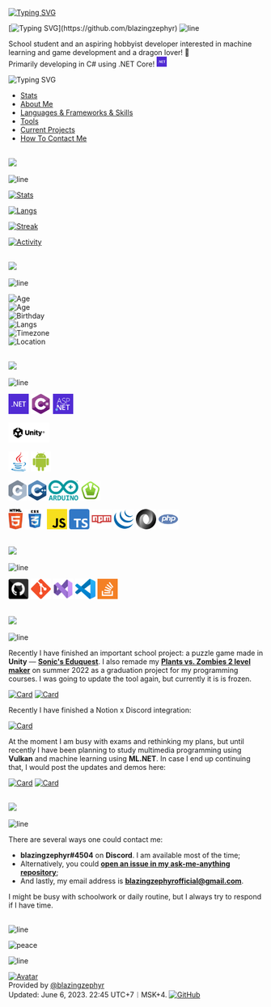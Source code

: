[![Typing SVG](http://readme-typing-svg.herokuapp.com?font=Forum&duration=1000&size=20&color=D6921B&repeat=false&width=225&vCenter=true&height=30&lines=Русская+версия)](https://github.com/blazingzephyr/blazingzephyr/blob/develop/README-RU.md)

[![Typing SVG](http://readme-typing-svg.herokuapp.com?font=Pangolin&size=45&pause=1000&color=D6921B&vCenter=true&width=750&height=75&lines=Howdy!+I+am+Zephyr!;Welcome+to+my+profile!)](https://github.com/blazingzephyr)
![line](https://capsule-render.vercel.app/api?type=rect&color=gradient&height=2)

School student and an aspiring hobbyist developer interested in machine learning and game development and a dragon lover! 🐉<br>
Primarily developing in C# using .NET Core! <img title="C#" height="20" src="documentation/readme-icons/dotnetcore.svg"><br>

![Typing SVG](http://readme-typing-svg.herokuapp.com?font=Pangolin&duration=1000&size=20&color=D6921B&repeat=false&width=225&vCenter=true&height=30&lines=Table+of+contents:)
* [Stats](#Stats)
* [About Me](#About-Me)
* [Languages & Frameworks & Skills](#Languages)
* [Tools](#Tools)
* [Current Projects](#Current-Projects)
* [How To Contact Me](#Contact-Me)<br><br>

<a name="Stats">
<img src="http://readme-typing-svg.herokuapp.com?font=Sofia+Sans+Condensed&size=35&pause=1000&color=FCAD21&vCenter=true&repeat=false&width=700&height=50&lines=✨Stats✨">
</a>

![line](https://capsule-render.vercel.app/api?type=rect&color=gradient&height=2)

[![Stats](https://github-readme-stats-git-masterrstaa-rickstaa.vercel.app/api?username=blazingzephyr&card_width=500&count_private=false&show_icons=true&bg_color=0C0800&border_color=FCAD21&title_color=FCAD21&icon_color=FCAD21&text_color=FFE7CC)](https://github.com/blazingzephyr)

[![Langs](https://github-readme-stats.vercel.app/api/top-langs/?username=blazingzephyr&card_width=500&layout=compact&bg_color=0A0200&border_color=E5805B&title_color=E5805B&text_color=E5805B&langs_count=10)](https://github.com/blazingzephyr?tab=repositories)

[![Streak](https://streak-stats.demolab.com?user=blazingzephyr&border_radius=5&date_format=M%20j%5B%2C%20Y%5D&card_width=500&fire=CC4794&currStreakNum=CC4794&ring=CC4794&currStreakLabel=CC4794&dates=CC4794&sideLabels=CC4794&sideNums=CC4794&border=CC4794&stroke=CC4794&background=0A0001)](https://github.com/blazingzephyr?tab=repositories)

[![Activity](https://github-readme-activity-graph.vercel.app/graph?username=blazingzephyr&bg_color=09000A&color=B91ECC&line=B91ECC&point=B91ECC&hide_border=true&custom_title=Zephyr's+Monthly+Contribution+Graph)](https://github.com/blazingzephyr?tab=repositories)<br><br>

<a name="About-Me">
<img src="http://readme-typing-svg.herokuapp.com?font=Caveat&size=35&pause=1000&color=F1963B&vCenter=true&repeat=false&width=500&height=50&lines=🐲About+Me🔥">
</a>

![line](https://capsule-render.vercel.app/api?type=rect&color=gradient&height=2)

![Age](http://readme-typing-svg.herokuapp.com?font=Caveat&pause=21824F&color=F1963B&vCenter=true&repeat=false&width=800&size=25&height=35&lines=Age%3A+16)<br>
![Age](http://readme-typing-svg.herokuapp.com?font=Caveat&pause=21824F&color=F1963B&vCenter=true&repeat=false&width=800&size=25&height=35&lines=Pronouns%3A+He/him)<br>
![Birthday](http://readme-typing-svg.herokuapp.com?font=Caveat&pause=21824F&color=F1963B&vCenter=true&repeat=false&width=800&size=25&height=35&lines=Birthday%3A+18th+November)<br>
![Langs](http://readme-typing-svg.herokuapp.com?font=Caveat&pause=1000&color=F1963B&vCenter=true&repeat=false&width=800&size=25&height=35&lines=Languages%3A+Russian%2C+English)<br>
![Timezone](http://readme-typing-svg.herokuapp.com?font=Caveat&pause=1000&color=F1963B&vCenter=true&repeat=false&width=800&size=25&height=35&lines=Time+Zone%3A+UTC%2B7+(MSK%2B4%2C+PST%2B15))<br>
![Location](http://readme-typing-svg.herokuapp.com?font=Caveat&pause=21824F&color=F1963B&vCenter=true&repeat=false&width=800&size=25&height=35&lines=Location%3A+Novosibirsk+🤍💚%2C+Russian+Federation+🤍💙💝)<br><br>

<a name="Languages">
<img src="http://readme-typing-svg.herokuapp.com?font=Kelly+Slab&size=35&pause=1000&color=CF4E91&vCenter=true&repeat=false&width=700&height=50&&lines=🔆Languages+%26+Frameworks+%26+Skills🔆">
</a>

![line](https://capsule-render.vercel.app/api?type=rect&color=gradient&height=2)<br>

<code><img title=".NET Core" height="40" src="documentation/readme-icons/dotnetcore.svg"></code>
<code><img title="C#" height="40" src="documentation/readme-icons/cs.svg"></code>
<code><img title="ASP.NET Core" height="40" src="documentation/readme-icons/aspnetcore.svg"></code>

<code><img title="Unity" height="40" background="white" src="documentation/readme-icons/unity.svg"></code>

<code><img title="Java" height="40" src="documentation/readme-icons/java-original.svg"></code>
<code><img title="Android Studio" height="40" src="documentation/readme-icons/android.svg"></code>

<code><img title="C" height="40" src="documentation/readme-icons/c.svg"></code>
<code><img title="C++" height="40" src="documentation/readme-icons/cpp.svg"></code>
<code><img title="Arduino (Uno)" height="40" src="documentation/readme-icons/arduino.svg"></code>
<code><img title="SFML" height="40" src="documentation/readme-icons/sfml.svg"></code>

<code><img title="HTML" height="40" src="documentation/readme-icons/html5.svg"></code>
<code><img title="CSS" height="40" src="documentation/readme-icons/css.svg"></code>
<code><img title="JavaScript" height="40" src="documentation/readme-icons/javascript.svg"></code>
<code><img title="TypeScript" height="40" src="documentation/readme-icons/typescript.svg"></code>
<code><img title="NPM" height="40" src="documentation/readme-icons/npm.svg"></code>
<code><img title="jQuery" height="40" src="documentation/readme-icons/jquery-original.svg"></code>
<code><img title="JSON" height="40" src="documentation/readme-icons/json.svg"></code>
<code><img title="PHP" height="40" src="documentation/readme-icons/php.svg"></code><br><br>

<a name="Tools">
<img src="http://readme-typing-svg.herokuapp.com?font=Yanone+Kaffeesatz&size=35&pause=1000&color=CF4E91&vCenter=true&repeat=false&width=700&height=50&lines=🔧Tools🔧">
</a>

![line](https://capsule-render.vercel.app/api?type=rect&color=gradient&height=2)

<code><img title="GitHub" height="40" src="documentation/readme-icons/github.svg"></code>
<code><img title="Git" height="40" src="documentation/readme-icons/git-original.svg"></code>
<code><img title="Visual Studio" height="40" src="documentation/readme-icons/vs.svg"></code>
<code><img title="Visual Studio Code" height="40" src="documentation/readme-icons/vscode.svg"></code>
<code><img title="StackOverflow" height="40" src="documentation/readme-icons/stackoverflow.svg"></code><br><br>

<a name="Current-Projects">
<img src="http://readme-typing-svg.herokuapp.com?font=Balsamiq+Sans&size=35&pause=1000&color=C333B2&vCenter=true&repeat=false&width=500&height=50&lines=👨‍💻Current+Projects👨‍💻">
</a>

![line](https://capsule-render.vercel.app/api?type=rect&color=gradient&height=2)

Recently I have finished an important school project: a puzzle game made in **Unity** — **[Sonic's Eduquest](https://github.com/blazingzephyr/SonicEduquest)**. I also remade my **[Plants vs. Zombies 2 level maker](https://github.com/ZaBlazzingZeif/LevelEditor)** on summer 2022 as a graduation project for my programming courses. I was going to update the tool again, but currently it is is frozen.<br>

[![Card](https://github-readme-stats-git-masterrstaa-rickstaa.vercel.app/api/pin?username=blazingzephyr&repo=sonic-eduquest&show_owner=false&show_icons=true&bg_color=0C0800&border_color=FCAD21&title_color=FCAD21&icon_color=FCAD21&text_color=FFE7CC)](https://github.com/blazingzephyr/sonic-eduquest)
[![Card](https://github-readme-stats-git-masterrstaa-rickstaa.vercel.app/api/pin?username=blazingzephyr&repo=level-editor&show_owner=false&show_icons=true&bg_color=0C0800&border_color=FCAD21&title_color=FCAD21&icon_color=FCAD21&text_color=FFE7CC)](https://github.com/blazingzephyr/level-editor)<br>

Recently I have finished a Notion x Discord integration:

[![Card](https://github-readme-stats-git-masterrstaa-rickstaa.vercel.app/api/pin?username=blazingzephyr&repo=bedlam&show_owner=false&show_icons=true&bg_color=0C0800&border_color=FCAD21&title_color=FCAD21&icon_color=FCAD21&text_color=FFE7CC)](https://github.com/blazingzephyr/multimedia-demo)

At the moment I am busy with exams and rethinking my plans, but until recently I have been planning to study multimedia programming using **Vulkan** and machine learning using **ML.NET**. In case I end up continuing that, I would post the updates and demos here:<br>

[![Card](https://github-readme-stats-git-masterrstaa-rickstaa.vercel.app/api/pin?username=blazingzephyr&repo=multimedia-demo&show_owner=false&show_icons=true&bg_color=0C0800&border_color=FCAD21&title_color=FCAD21&icon_color=FCAD21&text_color=FFE7CC)](https://github.com/blazingzephyr/multimedia-demo)
[![Card](https://github-readme-stats-git-masterrstaa-rickstaa.vercel.app/api/pin?username=blazingzephyr&repo=machine-learning-demo&show_owner=false&show_icons=true&bg_color=0C0800&border_color=FCAD21&title_color=FCAD21&icon_color=FCAD21&text_color=FFE7CC)](https://github.com/blazingzephyr/machine-learning-demo)<br><br>

<a name="Contact-Me">
<img src="http://readme-typing-svg.herokuapp.com?font=Marck+Script&size=35&pause=1000&color=B81FCB&vCenter=true&repeat=false&width=500&height=50&lines=💬How+To+Contact+Me💬">
</a>

![line](https://capsule-render.vercel.app/api?type=rect&color=gradient&height=2)

There are several ways one could contact me:

* **blazingzephyr#4504** on **Discord**. I am available most of the time;
* Alternatively, you could **[open an issue in my ask-me-anything repository](https://github.com/blazingzephyr/ama/issues/new?assignees=blazingzephyr&labels=question&milestone=1&title=Question&body=Ask+me+a+question+or+make+a+proposal.+Select+the+labels+and+assign+yourself.)**;
* And lastly, my email address is **blazingzephyrofficial@gmail.com**.

I might be busy with schoolwork or daily routine, but I always try to respond if I have time.<br><br>

![line](https://capsule-render.vercel.app/api?type=rect&color=gradient&height=2)

![peace](https://images.weserv.nl/?url=https://raw.githubusercontent.com/blazingzephyr/blazingzephyr/develop/documentation/readme/peace.png&h=375&w=375&fit=none)

![line](https://capsule-render.vercel.app/api?type=rect&color=gradient&height=2)

[![Avatar](https://images.weserv.nl/?url=https://avatars.githubusercontent.com/u/119159668?v=4&h=96&w=96&fit=cover&mask=circle&maxage=7d)](https://github.com/blazingzephyr)<br>
Provided by [@blazingzephyr](https://github.com/blazingzephyr)<br>
Updated: June 6, 2023. 22:45 UTC+7︱MSK+4.
[![GitHub](https://images.weserv.nl/?url=https://github.githubassets.com/images/modules/logos_page/GitHub-Mark.png&h=15&w=15&fit=none&mask=circle&maxage=7d)](https://github.com/blazingzephyr/blazingzephyr/commits/develop)
